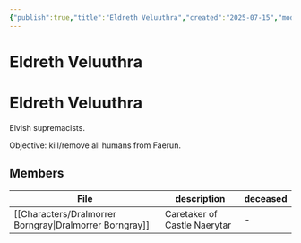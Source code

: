 ```yaml
---
{"publish":true,"title":"Eldreth Veluuthra","created":"2025-07-15","modified":"2025-07-21T13:06:53.741+02:00","published":"2025-07-15","cssclasses":""}
---
```


# Eldreth Veluuthra

# Eldreth Veluuthra


Elvish supremacists. 

Objective: kill/remove all humans from Faerun.

## Members
| File                                                               | description                  | deceased |
| ------------------------------------------------------------------ | ---------------------------- | -------- |
| [[Characters/Dralmorrer Borngray\|Dralmorrer Borngray]] | Caretaker of Castle Naerytar | \-       |

